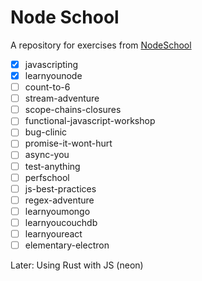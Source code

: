 # Node School

A repository for exercises from [NodeSchool](https://nodeschool.io)

- [x] javascripting
- [x] learnyounode
- [ ] count-to-6
- [ ] stream-adventure
- [ ] scope-chains-closures
- [ ] functional-javascript-workshop
- [ ] bug-clinic
- [ ] promise-it-wont-hurt
- [ ] async-you
- [ ] test-anything
- [ ] perfschool
- [ ] js-best-practices
- [ ] regex-adventure
- [ ] learnyoumongo
- [ ] learnyoucouchdb
- [ ] learnyoureact
- [ ] elementary-electron

Later: Using Rust with JS (neon)